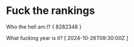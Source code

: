 # Fuck the rankings

Who the hell am I?
{ 8282348 }

What fucking year is it?
[ 2024-10-26T09:30:00Z ]
